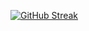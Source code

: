 

[![GitHub Streak](https://streak-stats.demolab.com?user=norf-90&theme=dark&hide_border=true&border_radius=30&card_width=300&ring=09EB26&currStreakLabel=EBEBEB)](https://git.io/streak-stats)



